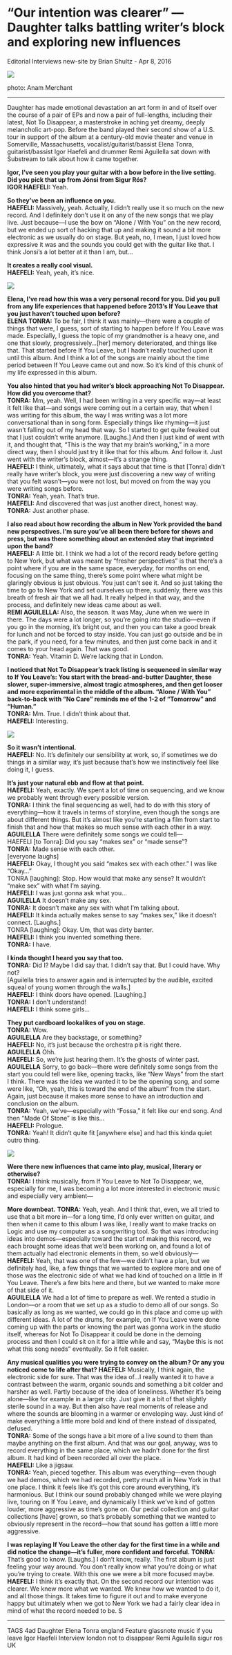 # “Our intention was clearer” — Daughter talks battling writer’s block and exploring new influences
Editorial	Interviews	new-site	by Brian Shultz - Apr 8, 2016

<img src="/Images/DSC_6430.jpg">

photo: Anam Merchant

---

Daughter has made emotional devastation an art form in and of itself over the course of a pair of EPs and now a pair of full-lengths, including their latest, Not To Disappear, a masterstroke in aching yet dreamy, deeply melancholic art-pop. Before the band played their second show of a U.S. tour in support of the album at a century-old movie theater and venue in Somerville, Massachusetts, vocalist/guitarist/bassist Elena Tonra, guitarist/bassist Igor Haefeli and drummer Remi Aguilella sat down with Substream to talk about how it came together.

**Igor, I’ve seen you play your guitar with a bow before in the live setting. Did you pick that up from Jónsi from Sigur Rós?** \
**IGOR HAEFELI:** Yeah.

**So they’ve been an influence on you.** \
**HAEFELI:** Massively, yeah. Actually, I didn’t really use it so much on the new record. And I definitely don’t use it on any of the new songs that we play live. Just because—I use the bow on “Alone / With You” on the new record, but we ended up sort of hacking that up and making it sound a bit more electronic as we usually do on stage. But yeah, no, I mean, I just loved how expressive it was and the sounds you could get with the guitar like that. I think Jonsi’s a lot better at it than I am, but…

**It creates a really cool visual.** \
**HAEFELI:** Yeah, yeah, it’s nice.

[<img src="https://i.ytimg.com/vi/63xjiLDRWBI/maxresdefault.jpg">](https://www.youtube.com/watch?v=63xjiLDRWBI)

**Elena, I’ve read how this was a very personal record for you. Did you pull from any life experiences that happened before 2013’s If You Leave that you just haven’t touched upon before?** \
**ELENA TONRA:** To be fair, I think it was mainly—there were a couple of things that were, I guess, sort of starting to happen before If You Leave was made. Especially, I guess the topic of my grandmother is a heavy one, and one that slowly, progressively…[her] memory deteriorated, and things like that. That started before If You Leave, but I hadn’t really touched upon it until this album. And I think a lot of the songs are mainly about the time period between If You Leave came out and now. So it’s kind of this chunk of my life expressed in this album.

**You also hinted that you had writer’s block approaching Not To Disappear. How did you overcome that?** \
**TONRA:** Mm, yeah. Well, I had been writing in a very specific way—at least it felt like that—and songs were coming out in a certain way, that when I was writing for this album, the way I was writing was a lot more conversational than in song form. Especially things like rhyming—it just wasn’t falling out of my head that way. So I started to get quite freaked out that I just couldn’t write anymore. [Laughs.] And then I just kind of went with it, and thought that, “This is the way that my brain’s working,” in a more direct way, then I should just try it like that for this album. And follow it. Just went with the writer’s block, almost—it’s a strange thing. \
**HAEFELI:** I think, ultimately, what it says about that time is that [Tonra] didn’t really have writer’s block, you were just discovering a new way of writing that you felt wasn’t—you were not lost, but moved on from the way you were writing songs before. \
**TONRA:** Yeah, yeah. That’s true. \
**HAEFELI:** And discovered that was just another direct, honest way. \
**TONRA:** Just another phase.

**I also read about how recording the album in New York provided the band new perspectives. I’m sure you’ve all been there before for shows and press, but was there something about an extended stay that imprinted upon the band?** \
**HAEFELI:** A little bit. I think we had a lot of the record ready before getting to New York, but what was meant by “fresher perspectives” is that there’s a point where if you are in the same space, everyday, for months on end, focusing on the same thing, there’s some point where what might be glaringly obvious is just obvious. You just can’t see it. And so just taking the time to go to New York and set ourselves up there, suddenly, there was this breath of fresh air that we all had. It really helped in that way, and the process, and definitely new ideas came about as well. \
**REMI AGUILELLA:** Also, the season. It was May, June when we were in there. The days were a lot longer, so you’re going into the studio—even if you go in the morning, it’s bright out, and then you can take a good break for lunch and not be forced to stay inside. You can just go outside and be in the park, if you need, for a few minutes, and then just come back in and it comes to your head again. That was good. \
**TONRA:** Yeah. Vitamin D. We’re lacking that in London.

**I noticed that Not To Disappear’s track listing is sequenced in similar way to If You Leave’s: You start with the bread-and-butter Daughter, these slower, super-immersive, almost tragic atmospheres, and then get looser and more experimental in the middle of the album. “Alone / With You” back-to-back with “No Care” reminds me of the 1-2 of “Tomorrow” and “Human.”** \
**TONRA:** Mm. True. I didn’t think about that. \
**HAEFELI:** Interesting.

[<img src="https://i.ytimg.com/vi/z-fD3PIRSO8/maxresdefault.jpg">](https://www.youtube.com/watch?v=z-fD3PIRSO8)

**So it wasn’t intentional.** \
**HAEFELI:** No. It’s definitely our sensibility at work, so, if sometimes we do things in a similar way, it’s just because that’s how we instinctively feel like doing it, I guess.

**It’s just your natural ebb and flow at that point.** \
**HAEFELI:** Yeah, exactly. We spent a lot of time on sequencing, and we know we probably went through every possible version. \
**TONRA:** I think the final sequencing as well, had to do with this story of everything—how it travels in terms of storyline, even though the songs are about different things. But it’s almost like you’re starting a film from start to finish that and how that makes so much sense with each other in a way. \
**AGUILELLA** There were definitely some songs we could tell— \
HAEFELI [to Tonra]: Did you say “makes sex” or “made sense”? \
**TONRA:** Made sense with each other. \
[everyone laughs] \
**HAEFELI:** Okay, I thought you said “makes sex with each other.” I was like “Okay…” \
TONRA [laughing]: Stop. How would that make any sense? It wouldn’t “make sex” with what I’m saying. \
**HAEFELI:** I was just gonna ask what you… \
**AGUILELLA** It doesn’t make any sex. \
**TONRA:** It doesn’t make any sex with what I’m talking about. \
**HAEFELI:** It kinda actually makes sense to say “makes sex,” like it doesn’t connect. [Laughs.] \
TONRA [laughing]: Okay. Um, that was dirty banter. \
**HAEFELI:** I think you invented something there. \
**TONRA:** I have.

**I kinda thought I heard you say that too.** \
**TONRA:** Did I? Maybe I did say that. I didn’t say that. But I could have. Why not? \
[Aguilella tries to answer again and is interrupted by the audible, excited squeal of young women through the walls.] \
**HAEFELI:** I think doors have opened. [Laughing.] \
**TONRA:** I don’t understand! \
**HAEFELI:** I think some girls…

**They put cardboard lookalikes of you on stage.** \
**TONRA:** Wow. \
**AGUILELLA** Are they backstage, or something? \
**HAEFELI:** No, it’s just because the orchestra pit is right there. \
**AGUILELLA** Ohh. \
**HAEFELI:** So, we’re just hearing them. It’s the ghosts of winter past. \
**AGUILELLA** Sorry, to go back—there were definitely some songs from the start you could tell were like, opening tracks, like “New Ways” from the start I think. There was the idea we wanted it to be the opening song, and some were like, “Oh, yeah, this is toward the end of the album” from the start. Again, just because it makes more sense to have an introduction and conclusion on the album. \
**TONRA:** Yeah, we’ve—especially with “Fossa,” it felt like our end song. And then “Made Of Stone” is like this… \
**HAEFELI:** Prologue. \
**TONRA:** Yeah! It didn’t quite fit [anywhere else] and had this kinda quiet outro thing. 

[<img src="https://i.ytimg.com/vi/bU5F-DvGLkA/maxresdefault.jpg">](https://www.youtube.com/watch?v=bU5F-DvGLkA)

**Were there new influences that came into play, musical, literary or otherwise?** \
**TONRA:** I think musically, from If You Leave to Not To Disappear, we, especially for me, I was becoming a lot more interested in electronic music and especially very ambient—

**More downbeat.**
**TONRA:** Yeah, yeah. And I think that, even, we all tried to use that a bit more in—for a long time, I’d only ever written on guitar, and then when it came to this album I was like, I really want to make tracks on Logic and use my computer as a songwriting tool. So that was introducing ideas into demos—especially toward the start of making this record, we each brought some ideas that we’d been working on, and found a lot of them actually had electronic elements in them, so we’d obviously— \
**HAEFELI:** Yeah, that was one of the few—we didn’t have a plan, but we definitely had, like, a few things that we wanted to explore more and one of those was the electronic side of what we had kind of touched on a little in If You Leave. There’s a few bits here and there, but we wanted to make more of that side of it. \
**AGUILELLA** We had a lot of time to prepare as well. We rented a studio in London—or a room that we set up as a studio to demo all of our songs. So basically as long as we wanted, we could go in this place and come up with different ideas. A lot of the drums, for example, on If You Leave were done coming up with the parts or knowing the part was gonna work in the studio itself, whereas for Not To Disappear it could be done in the demoing process and then I could sit on it for a little while and say, “Maybe this is not what this song needs” eventually. So it felt easier. 

**Any musical qualities you were trying to convey on the album? Or any you noticed come to life after that?**
**HAEFELI:** Musically, I think again, the electronic side for sure. That was the idea of…I really wanted it to have a contrast between the warm, organic sounds and something a bit colder and harsher as well. Partly because of the idea of loneliness. Whether it’s being alone—like for example in a larger city. Just give it a bit of that slightly sterile sound in a way. But then also have real moments of release and where the sounds are blooming in a warmer or enveloping way. Just kind of make everything a little more bold and kind of there instead of dissipated, defused. \
**TONRA:** Some of the songs have a bit more of a live sound to them than maybe anything on the first album. And that was our goal, anyway, was to record everything in the same place, which we hadn’t done for the first album. It had kind of been recorded all over the place. \
**HAEFELI:** Like a jigsaw. \
**TONRA:** Yeah, pieced together. This album was everything—even though we had demos, which we had recorded, pretty much all in New York in that one place. I think it feels like it’s got this core around everything, it’s harmonious. But I think our sound probably changed while we were playing live, touring on If You Leave, and dynamically I think we’ve kind of gotten louder, more aggressive as time’s gone on. Our pedal collection and guitar collections [have] grown, so that’s probably something that we wanted to obviously represent in the record—how that sound has gotten a little more aggressive.

**I was replaying If You Leave the other day for the first time in a while and did notice the change—it’s fuller, more confident and forceful.**
**TONRA:** That’s good to know. [Laughs.] I don’t know, really. The first album is just feeling your way around. You don’t really know what you’re doing or what you’re trying to create. With this one we were a bit more focused maybe. \
**HAEFELI:** I think it’s exactly that. On the second record our intention was clearer. We knew more what we wanted. We knew how we wanted to do it, and all those things. It takes time to figure it out and to make everyone happy but ultimately when we got to New York we had a fairly clear idea in mind of what the record needed to be. S

---

TAGS 4ad Daughter Elena Tonra england Feature glassnote music if you leave Igor Haefeli Interview london not to disappear Remi Aguilella sigur ros UK


